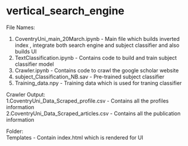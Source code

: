 # vertical_search_engine

File Names:   
1. CoventryUni_main_20March.ipynb - Main file which builds inverted index , integrate both search engine and subject classifier and also builds UI
2. TextClassification.ipynb - Contains code to build and train subject classifier model
3. Crawler.ipynb - Contains code to crawl the google scholar website   
4. subject_Classification_NB.sav - Pre-trained subject classifier   
5. Training_data.npy - Training data which is used for traning classifier   

Crawler Output:   
1.CoventryUni_Data_Scraped_profile.csv  - Contains all the profiles information   
2.CoventryUni_Data_Scraped_articles.csv - Contains all the publication information   
 
Folder:   
Templates - Contain index.html which is rendered for UI
 

